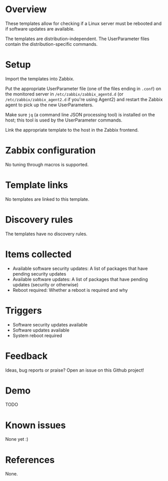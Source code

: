 # Overview

These templates allow for checking if a Linux server must be rebooted and
if software updates are available.

The templates are distribution-independent. The UserParameter files contain
the distribution-specific commands.


# Setup

Import the templates into Zabbix.

Put the appropriate UserParameter file (one of the files ending in `.conf`) on
the monitored server in `/etc/zabbix/zabbix_agentd.d` (or `/etc/zabbix/zabbix_agent2.d`
if you're using Agent2) and restart the Zabbix agent to pick up the new
UserParameters.

Make sure `jq` (a command line JSON processing tool) is installed on the host;
this tool is used by the UserParameter commands.

Link the appropriate template to the host in the Zabbix frontend.


# Zabbix configuration

No tuning through macros is supported.


# Template links

No templates are linked to this template.


# Discovery rules

The templates have no discovery rules.


# Items collected

- Available software security updates: A list of packages that have pending security updates
- Available software updates: A list of packages that have pending updates (security or otherwise)
- Reboot required: Whether a reboot is required and why


# Triggers

- Software security updates available
- Software updates available
- System reboot required


# Feedback

Ideas, bug reports or praise? Open an issue on this Github project!


# Demo

TODO


# Known issues

None yet :)


# References

None.
